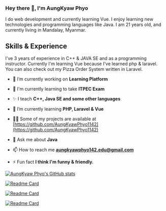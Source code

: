 ### Hey there 👋, I'm AungKyaw Phyo
I do web development and currently learning Vue. I enjoy learning new technologies and programming languages like Java. I am 21 years old, and currently living in Mandalay, Myanmar.

## Skills & Experience
I've 3 years of experience in C++ & JAVA SE and as a programming instructor. Currently I'm learning Vue because I've learned php & laravel. You can also check out my Pizza Order System written in Laravel.

- 🔭 I’m currently working on **Learning Platform**

- :book: I'm currently learning to take **ITPEC Exam**

- :sparkles: I teach **C++, Java SE and some other languages**

- 🌱 I’m currently learning **PHP, Laravel & Vue**

- 👨‍💻 Some of my projects are available at [https://github.com/AungKyawPhyo1142](https://github.com/AungKyawPhyo1142)

- 💬 Ask me about **Java**

- 📫 How to reach me **aungkyawphyo142.edu@gmail.com**

- ⚡ Fun fact **I think I'm funny & friendly.**

[![AungKyaw Phyo's GitHub stats](https://github-readme-stats.vercel.app/api?username=AungKyawPhyo1142&theme=dark&show_icons=true)](https://github.com/AungKyawPhyo1142/github-readme-stats)

[![Readme Card](https://github-readme-stats.vercel.app/api/pin/?username=AungKyawPhyo1142&theme=dark&show_icons=true&repo=Pizza-Order-System)](https://github.com/AungKyawPhyo1142/Pizza-Order-System)

[![Readme Card](https://github-readme-stats.vercel.app/api/pin/?username=AungKyawPhyo1142&theme=dark&show_icons=true&repo=Blog-Project)](https://github.com/AungKyawPhyo1142/Blog-Project)

[![Readme Card](https://github-readme-stats.vercel.app/api/pin/?username=AungKyawPhyo1142&theme=dark&show_icons=true&repo=Daisy-Inventory-Management-System)](https://github.com/AungKyawPhyo1142/Daisy-Inventory-Management-System)
